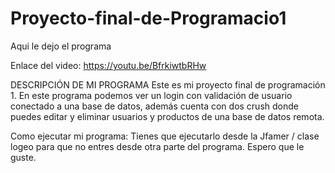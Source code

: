 # Proyecto-final-de-Programacio1
Aqui le dejo el programa

Enlace del video: https://youtu.be/BfrkiwtbRHw

DESCRIPCIÓN DE MI PROGRAMA Este es mi proyecto final de programación 1. En este programa podemos ver un login con validación de usuario conectado a una base de datos, además cuenta con dos crush donde puedes editar y eliminar usuarios y productos de una base de datos remota.

Como ejecutar mi programa: Tienes que ejecutarlo desde la Jfamer / clase logeo para que no entres desde otra parte del programa. Espero que le guste.
